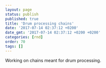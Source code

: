 ```yaml
---
layout: page
status: publish
published: true
title: 'Drum processing chains'
date: '2017-07-14 02:37:12 +0200'
date_gmt: '2017-07-14 02:37:12 +0200 +0200'
categories: [rnd]
order: 70
tags: []
---
```


Working on chains meant for drum processing.

